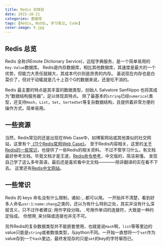 ```yaml
---
title: Redis 初体验
date: 2015-10-21
categories: 数据库
tags: [Redis, NoSQL, 学习笔记, Code]
cover-image: 9.jpg
---
```


## Redis 总览 ##

Redis 全称(REmote DIctionary Service)，远程字典服务，是一个简单易用的`Key-Value`数据库。
Redis是内存数据库，相比其他数据库，其速度是最大的一个优势，但能力大责任就越大，其成本代价则是昂贵的内存。
虽说现在内存也是白菜价了，但对于动辄就是几十上百个G的数据来说，还是吃不消的。

Redis 最主要的特点是其丰富的数据类型，创始人 Salvatore Sanfilippo 也将其成为“数据结构服务器”，足以体现其特点。
除了最基本的`string`已经`numerical`类型，还支持`Hash`，`List`，`Set`，`SortedSet`等复杂数据结构，且提供着非常方便的操作方式，简单易用。

## 一些资源 ##

当然，Redis常见的还是出现在Web Case中，如博客网站或其他类似的社交网站，这里有个[《11个Redis常用Web Case》](http://highscalability.com/blog/2011/7/6/11-common-web-use-cases-solved-in-redis.html)。
至于Redis内容相关，这里的[关于Redis的一些常识](http://www.searchdatabase.com.cn/showcontent_70423.htm)，也提供了一些Redis的相关资料。
不过不管学习什么，有文档最好参考文档，毕竟文档才是王道，[Redis命令参考](http://redisdoc.com)，中文版的，简洁易懂。
发现自己学了这么多年英语，最后还是喜欢看中文文档————除非翻译的实在看不下去。
这里还有[Redis中文网站](http://redis.cn)。

## 一些常识 ##

Redis 的 keys 命名没有什么限制，诸如`:`,`.`都可以用。
一开始并不清楚，看到好多人命名`usr:1:name:zhang`之类的，还以为有什么特别之处，其实并没有什么深层含义，只不过作者建议`:`用作字段分隔，`.`号用作单词的连接符，大致是一种约定俗成。
你想用`_`来分隔或连接也并无不可。

另外Redis的复杂数据类型并不能嵌套使用，也就是说`Hash`啊，`list`等等里边的value只能是`string`或者数值类型，与python不同。一开始一直想将一个`set`作为value存到一个`hash`里边，最终发现存的只是`set`的key的字符窜而已。

